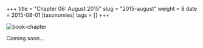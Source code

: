 +++
title = "Chapter 06: August 2015"
slug = "2015-august"
weight = 8
date = 2015-08-01
[taxonomies]
tags = []
+++

![book-chapter](/images/books/oeur/06.jpg)

Coming soon...